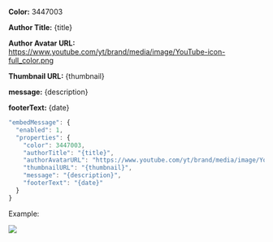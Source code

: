 **Color:** 3447003

**Author Title:** {title}

**Author Avatar URL:** https://www.youtube.com/yt/brand/media/image/YouTube-icon-full_color.png

**Thumbnail URL:** {thumbnail}

**message:** {description}

**footerText:** {date}


```javascript
"embedMessage": {
  "enabled": 1,
  "properties": {
    "color": 3447003,
    "authorTitle": "{title}",
    "authorAvatarURL": "https://www.youtube.com/yt/brand/media/image/YouTube-icon-full_color.png",
    "thumbnailURL": "{thumbnail}",
    "message": "{description}",
    "footerText": "{date}"
  }
}
```

Example:

![](http://i.imgur.com/o52242m.png)